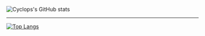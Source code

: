 ![Cyclops's GitHub stats](https://github-readme-stats.vercel.app/api?username=CYCLOP5&count_private=true&show_icons=true&theme=transparent&hide_rank=true)






---------------






[![Top Langs](https://github-readme-stats.vercel.app/api/top-langs/?username=CYCLOP5&layout=donut&theme=transparent)](https://github.com/anuraghazra/github-readme-stats)

